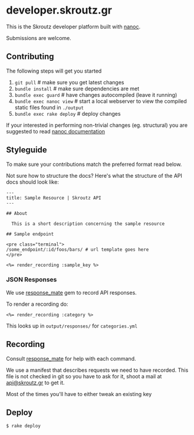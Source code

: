 # developer.skroutz.gr

This is the Skroutz developer platform built with [nanoc][nanoc].

Submissions are welcome.

## Contributing
The following steps will get you started

1. `git pull`                # make sure you get latest changes
2. `bundle install`          # make sure dependencies are met
3. `bundle exec guard`       # have changes autocompiled (leave it running)
4. `bundle exec nanoc view`  # start a local webserver to view the compiled static files found in `./output`
5. `bundle exec rake deploy` # deploy changes

[nanoc]: http://nanoc.stoneship.org/

If your interested in performing non-trivial changes (eg. structural)
you are suggested to read [nanoc documentation](http://nanoc.stoneship.org/docs/3-getting-started/)

## Styleguide

To make sure your contributions match the preferred format read below.

Not sure how to structure the docs?  Here's what the structure of the
API docs should look like:

    ---
    title: Sample Resource | Skroutz API
    ---

    ## About

      This is a short description concerning the sample resource

    ## Sample endpoint

    <pre class="terminal">
    /some_endpoint/:id/foos/bars/ # url template goes here
    </pre>

    <%= render_recording :sample_key %>

### JSON Responses

We use [response_mate](https://github.com/Zorbash/response_mate) gem
to record API responses.

To render a recording do:

```erb
<%= render_recording :category %>
```

This looks up in `output/responses/` for `categories.yml`

## Recording

  Consult [response_mate](https://github.com/Zorbash/response_mate) for
help with each command.

  We use a manifest that describes requests we need to have recorded.
  This file is not checked in git so you have to ask for it, shoot a
mail at [api@skroutz.gr](api@skroutz.gr) to get it.

  Most of the times you'll have to either tweak an existing key

## Deploy

    $ rake deploy
